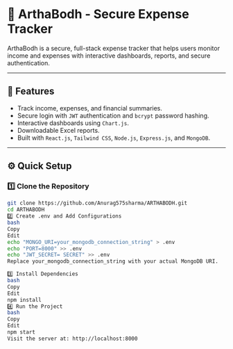 # 💼 ArthaBodh - Secure Expense Tracker

ArthaBodh is a secure, full-stack expense tracker that helps users monitor income and expenses with interactive dashboards, reports, and secure authentication.

---

## 🚀 Features

- Track income, expenses, and financial summaries.
- Secure login with `JWT` authentication and `bcrypt` password hashing.
- Interactive dashboards using `Chart.js`.
- Downloadable Excel reports.
- Built with `React.js`, `Tailwind CSS`, `Node.js`, `Express.js`, and `MongoDB`.

---

## ⚙️ Quick Setup

### 1️⃣ Clone the Repository

```bash
git clone https://github.com/Anurag575sharma/ARTHABODH.git
cd ARTHABODH
2️⃣ Create .env and Add Configurations
bash
Copy
Edit
echo "MONGO_URI=your_mongodb_connection_string" > .env
echo "PORT=8000" >> .env
echo "JWT_SECRET= SECRET" >> .env
Replace your_mongodb_connection_string with your actual MongoDB URI.

3️⃣ Install Dependencies
bash
Copy
Edit
npm install
4️⃣ Run the Project
bash
Copy
Edit
npm start
Visit the server at: http://localhost:8000







